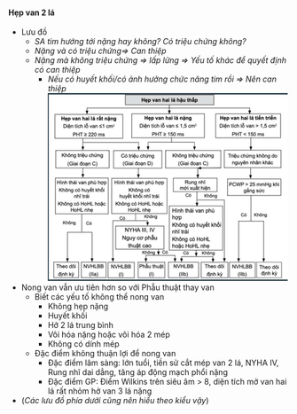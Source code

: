 #### Hẹp van 2 lá  
- Lưu đồ  
	- _SA tim hướng tới nặng hay không? Có triệu chứng không?_  
	- _Nặng và có triệu chứng=> Can thiệp_  
	- _Nặng mà không triệu chứng => lấp lửng => Yếu tố khác để quyết định có can thiệp_  
		- _Nếu có huyết khối/có ảnh hưởng chức năng tim rồi => Nên can thiệp_  
![Buổi 7-Hệ Tim mạch (Nội)-1687360790969.jpeg](./200%20Files/image/image/Bu%E1%BB%95i%207-H%E1%BB%87%20Tim%20m%E1%BA%A1ch%20(N%E1%BB%99i)-1687360790969.jpeg)  
- Nong van vẫn ưu tiên hơn so với Phẫu thuật thay van  
	- Biết các yếu tố không thể nong van  
		- Không hẹp nặng  
		- Huyết khối  
		- Hở 2 lá trung bình  
		- Vôi hóa nặng hoặc vôi hóa 2 mép  
		- Không có dính mép  
	- Đặc điểm không thuận lợi để nong van  
		- Đặc điểm lâm sàng: lớn tuổi, tiền sử cắt mép van 2 lá, NYHA IV, Rung nhĩ dai dẳng, tăng áp động mạch phổi nặng  
		- Đặc điểm GP: Điểm Wilkins trên siêu âm > 8, diện tích mở van hai lá rất nhỏm hở van 3 lá nặng  
- (_Các lưu đồ phía dưới cũng nên hiểu theo kiểu vậy_)